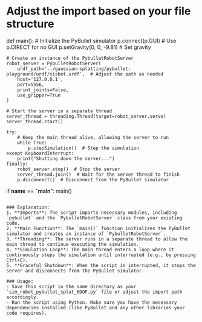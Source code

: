 # Adjust the import based on your file structure

def main():
    # Initialize the PyBullet simulator
    p.connect(p.GUI)  # Use p.DIRECT for no GUI
    p.setGravity(0, 0, -9.81)  # Set gravity

    # Create an instance of the PybulletRobotServer
    robot_server = PybulletRobotServer(
        urdf_path='../gaussian-splatting/pybullet-playground/urdf/sisbot.urdf',  # Adjust the path as needed
        host='127.0.0.1',
        port=5556,
        print_joints=False,
        use_gripper=True
    )

    # Start the server in a separate thread
    server_thread = threading.Thread(target=robot_server.serve)
    server_thread.start()

    try:
        # Keep the main thread alive, allowing the server to run
        while True:
            p.stepSimulation()  # Step the simulation
    except KeyboardInterrupt:
        print("Shutting down the server...")
    finally:
        robot_server.stop()  # Stop the server
        server_thread.join()  # Wait for the server thread to finish
        p.disconnect()  # Disconnect from the PyBullet simulator

if __name__ == "__main__":
    main()
```

### Explanation:
1. **Imports**: The script imports necessary modules, including `pybullet` and the `PybulletRobotServer` class from your existing code.
2. **Main Function**: The `main()` function initializes the PyBullet simulator and creates an instance of `PybulletRobotServer`.
3. **Threading**: The server runs in a separate thread to allow the main thread to continue executing the simulation.
4. **Simulation Loop**: The main thread enters a loop where it continuously steps the simulation until interrupted (e.g., by pressing Ctrl+C).
5. **Graceful Shutdown**: When the script is interrupted, it stops the server and disconnects from the PyBullet simulator.

### Usage:
- Save this script in the same directory as your `sim_robot_pybullet_splat_6DOF.py` file or adjust the import path accordingly.
- Run the script using Python. Make sure you have the necessary dependencies installed (like PyBullet and any other libraries your code requires).